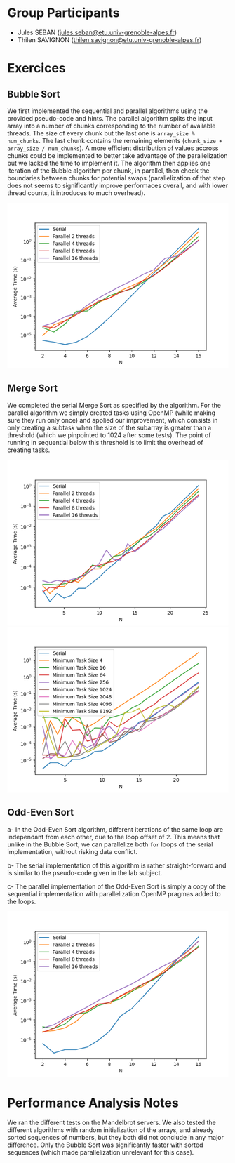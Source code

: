 # Group Participants
- Jules SEBAN (jules.seban@etu.univ-grenoble-alpes.fr)
- Thilen SAVIGNON (thilen.savignon@etu.univ-grenoble-alpes.fr)

# Exercices
## Bubble Sort
We first implemented the sequential and parallel algorithms using the provided pseudo-code and hints.
The parallel algorithm splits the input array into a number of chunks corresponding to the number of available threads. The size of every chunk but the last one is `array_size % num_chunks`. The last chunk contains the remaining elements (`chunk_size + array_size / num_chunks`). A more efficient distribution of values accross chunks could be implemented to better take advantage of the parallelization but we lacked the time to implement it.
The algorithm then applies one iteration of the Bubble algorithm per chunk, in parallel, then check the boundaries between chunks for potential swaps (parallelization of that step does not seems to significantly improve performaces overall, and with lower thread counts, it introduces to much overhead).

![Performance graph of the Bubble Sort](bubble-isorted-perf.png)

## Merge Sort
We completed the serial Merge Sort as specified by the algorithm. For the parallel algorithm we simply created tasks using OpenMP (while making sure they run only once) and applied our improvement, which consists in only creating a subtask when the size of the subarray is greater than a threshold (which we pinpointed to 1024 after some tests). The point of running in sequential below this threshold is to limit the overhead of creating tasks.

![Performance graph of the Merge Sort](mergesort-isorted-perf.png)
![Impact of the Minimum Task Size on parallelized Merge Sort](mergesort-TS-perf.png)

## Odd-Even Sort
a- In the Odd-Even Sort algorithm, different iterations of the same loop are independant from each other, due to the loop offset of 2.
This means that unlike in the Bubble Sort, we can parallelize both `for` loops of the serial implementation, without risking data conflict.

b- The serial implementation of this algorithm is rather straight-forward and is similar to the pseudo-code given in the lab subject.

c- The parallel implementation of the Odd-Even Sort is simply a copy of the sequential implementation with parallelization OpenMP pragmas added to the loops.

![Performance graph of the Odd-Even Sort](oddeven-isorted-perf.png)

# Performance Analysis Notes
We ran the different tests on the Mandelbrot servers. We also tested the different algorithms with random initialization of the arrays, and already sorted sequences of numbers, but they both did not conclude in any major difference. Only the Bubble Sort was significantly faster with sorted sequences (which made parallelization unrelevant for this case).
